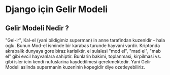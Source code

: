 Django için Gelir Modeli
========================

Gelir Modeli Nedir ?
------------------------
"Gel-ir", Kal-el (yani bildigimiz superman) in anne tarafindan kuzenidir - hala oglu. Bunun Mod-el isminde bir karabas turunde hayvani vardir. Kriptonda akrabalik dunyaya gore biraz karisiktir, el sulalesi "mod el", "mad el", "mab el" gibi evcil hayvanlara sahiptir. Bunlarin bakimi, toplanmasi, kirpilmasi vs. gibi isler icin kendi nufuslarina kaydedilmesi gerekmektedir. Yani Gelir Modeli aslinda supermanin kuzeninin kopegidir diye ozetleyebiliriz.
